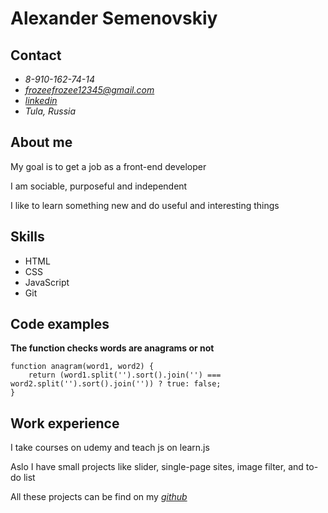 # Alexander Semenovskiy

## Contact
- *8-910-162-74-14*
- *frozeefrozee12345@gmail.com*
- *[linkedin](https://www.linkedin.com/in/alexander-semenovskiy-a377561bb/)*
- *Tula, Russia*

## About me
My goal is to get a job as a front-end developer

I am sociable, purposeful and independent

I like to learn something new and do useful and interesting things

## Skills
- HTML
- CSS
- JavaScript
- Git

## Code examples
__The function checks words are anagrams or not__
```
function anagram(word1, word2) {
	return (word1.split('').sort().join('') === word2.split('').sort().join('')) ? true: false;
}

```

## Work experience
I take courses on udemy and teach js on learn.js

Aslo I have small projects like slider, single-page sites, image filter, and to-do list

All these projects can be find on my *[github](https://github.com/joiq)*